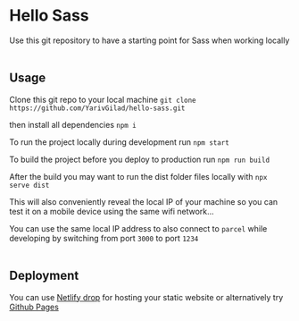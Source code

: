 # Hello Sass
Use this git repository to have a starting point for Sass when working locally
<br/><br/>

## Usage
Clone this git repo to your local machine
```git clone https://github.com/YarivGilad/hello-sass.git```

then install all dependencies ```npm i```

To run the project locally during development run ```npm start```

To build the project before you deploy to production run ```npm run build```

After the build you may want to run the dist folder files locally with ```npx serve dist```

This will also conveniently reveal the local IP of your machine so you can test it on a mobile device using the same wifi network...

You can use the same local IP address to also connect to `parcel` 
while developing by switching from port `3000` to port `1234`
<br/><br/>
## Deployment

You can use [Netlify drop](https://app.netlify.com/drop) for hosting your static website
or alternatively try [Github Pages](https://docs.github.com/en/pages/quickstart)
